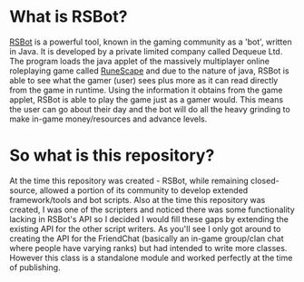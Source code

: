 # What is RSBot?
[RSBot](https://www.powerbot.org/) is a powerful tool, known in the gaming community as a 'bot', written in Java. It is developed by a private limited company called Dequeue Ltd. The program loads the java applet of the massively multiplayer online roleplaying game called [RuneScape](https://www.runescape.com) and due to the nature of java, RSBot is able to see what the gamer (user) sees plus more as it can read directly from the game in runtime. Using the information it obtains from the game applet, RSBot is able to play the game just as a gamer would. This means the user can go about their day and the bot will do all the heavy grinding to make in-game money/resources and advance levels.

# So what is this repository?
At the time this repository was created - RSBot, while remaining closed-source, allowed a portion of its community to develop extended framework/tools and bot scripts. Also at the time this repository was created, I was one of the scripters and noticed there was some functionality lacking in RSBot's API so I decided I would fill these gaps by extending the existing API for the other script writers. As you'll see I only got around to creating the API for the FriendChat (basically an in-game group/clan chat where people have varying ranks) but had intended to write more classes. However this class is a standalone module and worked perfectly at the time of publishing.
